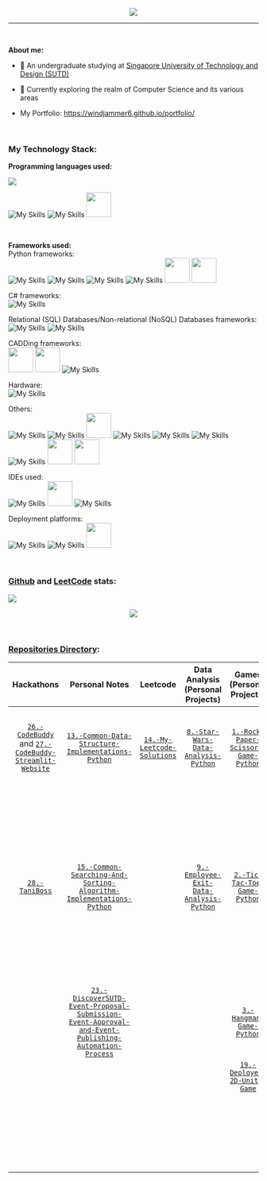 <p align="center">
  <img src="https://clipart-library.com/img1/1754071.gif">
</p>

-----

<br> 

**About me:**

+ 🏫 An undergraduate studying at [Singapore University of Technology and Design (SUTD)](https://sutd.edu.sg/)

+ :dart: Currently exploring the realm of Computer Science and its various areas
+ My Portfolio: https://windjammer6.github.io/portfolio/

<br>

### My Technology Stack:

**Programming languages used:**  

<picture>
  <source   srcset="https://github-readme-stats.vercel.app/api/top-langs?username=WindJammer6&show_icons=true&locale=en&layout=compact&theme=dark&hide=Jupyter%20Notebook,Digital%20Command%20Language&hide_border=true&card_width=700"
    media="(prefers-color-scheme: dark)"
  />
  <img src="https://github-readme-stats.vercel.app/api/top-langs?username=WindJammer6&show_icons=true&locale=en&layout=compact&hide_border=true%card_width=700" />
</picture>

![My Skills](https://go-skill-icons.vercel.app/api/icons?i=python) ![My Skills](https://go-skill-icons.vercel.app/api/icons?i=cs) <img src="https://substackcdn.com/image/fetch/f_auto,q_auto:good,fl_progressive:steep/https://bucketeer-e05bbc84-baa3-437e-9518-adb32be77984.s3.amazonaws.com/public/images/85be1fac-45e8-4f67-88d0-cc3d042fbd01_935x935.png" width="50" height="50"> 

<br>

**Frameworks used:**  
Python frameworks:  
![My Skills](https://go-skill-icons.vercel.app/api/icons?i=numpy) ![My Skills](https://go-skill-icons.vercel.app/api/icons?i=pandas) ![My Skills](https://go-skill-icons.vercel.app/api/icons?i=matplotlib) ![My Skills](https://go-skill-icons.vercel.app/api/icons?i=streamlit)  <img src="https://play-lh.googleusercontent.com/98JfuGoUOxFK63NBn6Qd3TR1dSGcV_mJ17o_wRjPqWoKcDa7PyCG1K2C9jgH1Pb1N6Gj" width="50" height="50"> <img src="https://logodownload.org/wp-content/uploads/2017/11/telegram-logo-8.png" width="50" height="50">

C# frameworks:  
![My Skills](https://go-skill-icons.vercel.app/api/icons?i=unity)

Relational (SQL) Databases/Non-relational (NoSQL) Databases frameworks:  
![My Skills](https://go-skill-icons.vercel.app/api/icons?i=mysql) ![My Skills](https://go-skill-icons.vercel.app/api/icons?i=firebase)

CADDing frameworks:  
<img src="https://tse4.mm.bing.net/th?id=OIP.TZIt0IpYp3NmLBQOmCwwcAAAAA&pid=Api&P=0&h=180" width="50" height="50"> <img src="https://tse1.explicit.bing.net/th?id=OIP.TacHS_qW2tyVFKBjCFq-VwHaHa&pid=Api&P=0&h=180" width="50" height="50"> ![My Skills](https://go-skill-icons.vercel.app/api/icons?i=blender) 

Hardware:  
![My Skills](https://go-skill-icons.vercel.app/api/icons?i=arduino)

Others:  
![My Skills](https://go-skill-icons.vercel.app/api/icons?i=github) ![My Skills](https://go-skill-icons.vercel.app/api/icons?i=chatgpt) <img src="https://images-websitehunt.s3.amazonaws.com/website/47308b29-54f5-4e48-a739-573a26f9a414.png" width="50" height="50"> ![My Skills](https://go-skill-icons.vercel.app/api/icons?i=ai) ![My Skills](https://go-skill-icons.vercel.app/api/icons?i=ps) ![My Skills](https://go-skill-icons.vercel.app/api/icons?i=canva) ![My Skills](https://go-skill-icons.vercel.app/api/icons?i=figma) <img src="https://cdn.freebiesupply.com/logos/large/2x/zapier-logo-png-transparent.png" width="50" height="50"> <img src="https://uxwing.com/wp-content/themes/uxwing/download/brands-and-social-media/claude-ai-icon.png" width="50" height="50">

IDEs used:  
![My Skills](https://go-skill-icons.vercel.app/api/icons?i=vscode) <img src="https://upload.wikimedia.org/wikipedia/commons/thumb/3/38/Jupyter_logo.svg/1200px-Jupyter_logo.svg.png" width="50" height="50"> ![My Skills](https://go-skill-icons.vercel.app/api/icons?i=androidstudio)

Deployment platforms:  
![My Skills](https://go-skill-icons.vercel.app/api/icons?i=vercel) ![My Skills](https://go-skill-icons.vercel.app/api/icons?i=streamlit) <img src="https://tse2.mm.bing.net/th?id=OIP.HFIC8HxZ7to4l7-b8Dj5mgHaHA&pid=Api&P=0&h=180" width="50" height="50"> 

<br>

### [Github](https://github.com/WindJammer6) and [LeetCode](https://leetcode.com/WindJammer6/) stats:

![](http://github-profile-summary-cards.vercel.app/api/cards/profile-details?username=WindJammer6&theme=dracula) 

<p align="center">
  <img src=https://leetcard.jacoblin.cool/WindJammer6?border=0&width=700&animation=false>
</p>

<br>

### [Repositories Directory](https://github.com/WindJammer6?tab=repositories):
| **Hackathons** | **Personal Notes** | **Leetcode**  | **Data Analysis (Personal Projects)** | **Games (Personal Projects)** | **Website Development (Personal Projects)** | **Others (Personal Projects)** | **Learning Journeys** |
|:------:|:------:|:------:|:------:|:------:|:------:|:------:|:------:|
| [`26.-CodeBuddy`](https://github.com/WindJammer6/26.-CodeBuddy) and [`27.-CodeBuddy-Streamlit-Website`](https://github.com/WindJammer6/27.-CodeBuddy-Streamlit-Website) | [`13.-Common-Data-Structure-Implementations-Python`](https://github.com/WindJammer6/13.-Common-Data-Structure-Implementations-Python) | [`14.-My-Leetcode-Solutions`](https://github.com/WindJammer6/14.-My-Leetcode-Solutions) | [`8.-Star-Wars-Data-Analysis-Python`](https://github.com/WindJammer6/8.-Star-Wars-Data-Analysis-Python) | [`1.-Rock-Paper-Scissors-Game-Python`](https://github.com/WindJammer6/1.-Rock-Paper-Scissors-Game-Python) | [`18.-Deployed-Streamlit-Python-and-Firebase-Web-Application-Project-for-a-Karaoke-Event`](https://github.com/WindJammer6/18.-Deployed-Streamlit-Python-and-Firebase-Web-Application-Project-for-a-Karaoke-Event) | [`4.-Calculator-Python`](https://github.com/WindJammer6/4.-Calculator-Python) | [`7.-NumPy-Pandas-Matplotlib-Learning-and-Practice-Python`](https://github.com/WindJammer6/7.-NumPy-Pandas-Matplotlib-Learning-and-Practice-Python) |
| [`28.-TaniBoss`](https://github.com/WindJammer6/28.-TaniBoss) | [`15.-Common-Searching-And-Sorting-Algorithm-Implementations-Python`](https://github.com/WindJammer6/15.-Common-Searching-And-Sorting-Algorithm-Implementations-Python) | &nbsp; | [`9.-Employee-Exit-Data-Analysis-Python`](https://github.com/WindJammer6/9.-Employee-Exit-Data-Analysis-Python) | [`2.-Tic-Tac-Toe-Game-Python`](https://github.com/WindJammer6/2.-Tic-Tac-Toe-Game-Python) | [`21.-Deployed-Telegram-Chatbot-with-Chatbase-custom-GPT-LLM-model-API-and-Firebase-in-Vercel`](https://github.com/WindJammer6/21.-Deployed-Telegram-Chatbot-with-Chatbase-custom-GPT-LLM-model-API-and-Firebase-in-Vercel) and [`22.-Deployed-Streamlit-Web-Application-for-Telegram-Chatbot-with-Chatbase-custom-GPT-LLM-model-API`](https://github.com/WindJammer6/22.-Deployed-Streamlit-Web-Application-for-Telegram-Chatbot-with-Chatbase-custom-GPT-LLM-model-API)  | [`5.-Alarm-Clock-Python`](https://github.com/WindJammer6/5.-Alarm-Clock-Python) | [`10.-Object-Oriented-Programming-OOP-Learning-and-Practice-Python`](https://github.com/WindJammer6/10.-Object-Oriented-Programming-OOP-Learning-and-Practice-Python) |
| &nbsp; | [`23.-DiscoverSUTD-Event-Proposal-Submission-Event-Approval-and-Event-Publishing-Automation-Process`](https://github.com/WindJammer6/23.-DiscoverSUTD-Event-Proposal-Submission-Event-Approval-and-Event-Publishing-Automation-Process) | &nbsp; | &nbsp; | [`3.-Hangman-Game-Python`](https://github.com/WindJammer6/3.-Hangman-Game-Python) | &nbsp; | [`6.-Countdown-Alarm-Clock-with-GUI-Python`](https://github.com/WindJammer6/6.-Countdown-Alarm-Clock-with-GUI-Python) | [`12.-Data-Structures-and-Algorithms-Learning-and-Practice-Python`](https://github.com/WindJammer6/12.-Data-Structures-and-Algorithms-Learning-and-Practice-Python) |
| &nbsp; | &nbsp; | &nbsp; | &nbsp; | [`19.-Deployed-2D-Unity-Game`](https://github.com/WindJammer6/19.-Deployed-2D-Unity-Game) | &nbsp; | [`11.-Banking-System-OOP-Python`](https://github.com/WindJammer6/11.-Banking-System-OOP-Python) | [`16.-Csharp-and-Unity-Learning`](https://github.com/WindJammer6/16.-Csharp-and-Unity-Learning) |
| &nbsp; | &nbsp; | &nbsp; | &nbsp; | &nbsp; | &nbsp; | [`17.-Mini-Projects-from-School`](https://github.com/WindJammer6/17.-Mini-Projects-from-School) | [`20.-Machine-Learning-and-Deep-Learning-Learning-and-Practice-Python`](https://github.com/WindJammer6/20.-Machine-Learning-and-Deep-Learning-Learning-and-Practice-Python) |
| &nbsp; | &nbsp; | &nbsp; | &nbsp; | &nbsp; | &nbsp; | &nbsp; | [`24.-SQL-learning-with-MySQL-SQL-implementation-`](https://github.com/WindJammer6/24.-SQL-learning-with-MySQL-SQL-implementation-) |

